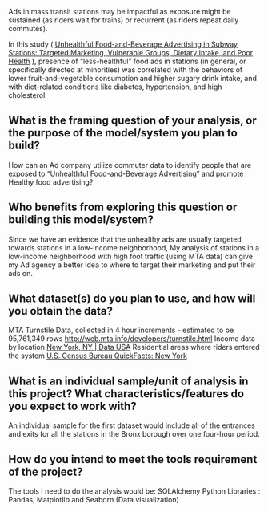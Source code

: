 
Ads in mass transit stations may be impactful as exposure might be sustained (as riders wait for trains) or recurrent (as riders repeat daily commutes). 

In this study ( [Unhealthful Food-and-Beverage Advertising in Subway Stations: Targeted Marketing, Vulnerable Groups, Dietary Intake, and Poor Health](https://www.ncbi.nlm.nih.gov/pmc/articles/PMC5391329/) ), presence of “less-healthful” food ads in stations (in general, or specifically directed at minorities) was correlated with the behaviors of lower fruit-and-vegetable consumption and higher sugary drink intake, and with diet-related conditions like diabetes, hypertension, and high cholesterol.


## What is the framing question of your analysis, or the purpose of the model/system you plan to build?

How can an Ad company utilize commuter data to identify people that are exposed to “Unhealthful Food-and-Beverage Advertising”  and promote Healthy food advertising?

## Who benefits from exploring this question or building this model/system?

Since we have an evidence that the unhealthy ads are usually targeted towards stations in a low-income neighborhood, My analysis of stations in a low-income neighborhood with high foot traffic (using MTA data) can give my Ad agency a better idea to where to target their marketing and put their ads on. 

## What dataset(s) do you plan to use, and how will you obtain the data?
MTA Turnstile Data, collected in 4 hour increments - estimated to be 95,761,349 rows
http://web.mta.info/developers/turnstile.html
Income data by location
[New York, NY | Data USA](https://datausa.io/profile/geo/new-york-ny#income)
Residential areas where riders entered the system
[U.S. Census Bureau QuickFacts: New York](https://www.census.gov/quickfacts/NY)

## What is an individual sample/unit of analysis in this project? What characteristics/features do you expect to work with?
An individual sample for the first dataset would include all of the entrances and exits for all the stations in the Bronx borough over one four-hour period.

## How do you intend to meet the tools requirement of the project?
The tools I need to do the analysis would be:
SQLAlchemy
Python Libraries : Pandas, Matplotlib and Seaborn (Data visualization)
